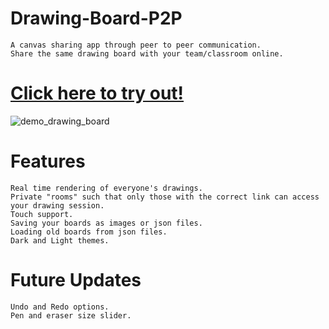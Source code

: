 # Drawing-Board-P2P
    A canvas sharing app through peer to peer communication.
    Share the same drawing board with your team/classroom online.

# [Click here to try out!](https://drawing-board-p2p.glitch.me/)

![demo_drawing_board](https://user-images.githubusercontent.com/61282494/95986788-2f9cf780-0e2f-11eb-9638-feea4013ded0.png)

# Features
    Real time rendering of everyone's drawings.
    Private "rooms" such that only those with the correct link can access your drawing session.
    Touch support.
    Saving your boards as images or json files.
    Loading old boards from json files.
    Dark and Light themes.
# Future Updates
    Undo and Redo options.
    Pen and eraser size slider.
    
